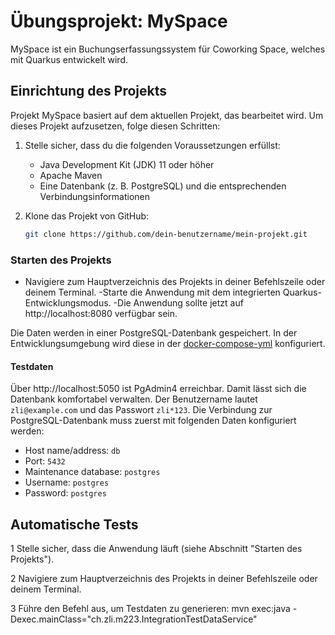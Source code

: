 # Übungsprojekt: MySpace

MySpace ist ein Buchungserfassungssystem für Coworking Space, welches mit Quarkus entwickelt wird.

## Einrichtung des Projekts

Projekt MySpace basiert auf dem aktuellen Projekt, das bearbeitet wird.
Um dieses Projekt aufzusetzen, folge diesen Schritten:

1. Stelle sicher, dass du die folgenden Voraussetzungen erfüllst:
   - Java Development Kit (JDK) 11 oder höher
   - Apache Maven
   - Eine Datenbank (z. B. PostgreSQL) und die entsprechenden Verbindungsinformationen

2. Klone das Projekt von GitHub:
   ```bash
   git clone https://github.com/dein-benutzername/mein-projekt.git

### Starten des Projekts

- Navigiere zum Hauptverzeichnis des Projekts in deiner Befehlszeile oder deinem Terminal.
-Starte die Anwendung mit dem integrierten Quarkus-Entwicklungsmodus.
-Die Anwendung sollte jetzt auf http://localhost:8080 verfügbar sein.

Die Daten werden in einer PostgreSQL-Datenbank gespeichert. In der Entwicklungsumgebung wird diese in der [docker-compose-yml](./.devcontainer/docker-compose.yml) konfiguriert.

#### Testdaten

Über http://localhost:5050 ist PgAdmin4 erreichbar. Damit lässt sich die Datenbank komfortabel verwalten. Der Benutzername lautet `zli@example.com` und das Passwort `zli*123`. Die Verbindung zur PostgreSQL-Datenbank muss zuerst mit folgenden Daten konfiguriert werden:
 - Host name/address: `db`
 - Port: `5432`
 - Maintenance database: `postgres`
 - Username: `postgres`
 - Password: `postgres`

## Automatische Tests

1 Stelle sicher, dass die Anwendung läuft (siehe Abschnitt "Starten des Projekts").

2 Navigiere zum Hauptverzeichnis des Projekts in deiner Befehlszeile oder deinem Terminal.

3 Führe den Befehl aus, um Testdaten zu generieren:
mvn exec:java -Dexec.mainClass="ch.zli.m223.IntegrationTestDataService"



